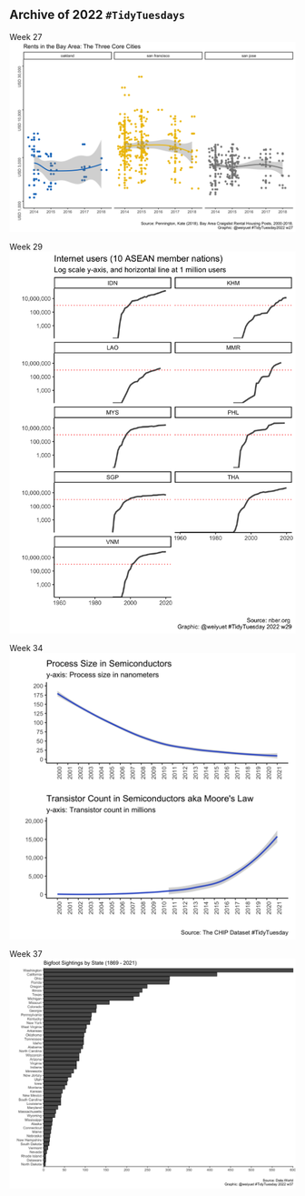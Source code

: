## Archive of 2022 `#TidyTuesdays`
Week 27
![Week 27](https://github.com/weiyuet/tidy-tuesday/blob/main/2022/w27/rent-bay-area-core-cities.png)

Week 29
![Week 29](https://github.com/weiyuet/tidy-tuesday/blob/main/2022/w29/internetuser-asean.png)

Week 34
![Week 34](https://github.com/weiyuet/tidy-tuesday/blob/main/2022/w34/process-size-and-transistor-count.png)

Week 37
![Week 37](https://github.com/weiyuet/tidy-tuesday/blob/main/2022/w37/bigfoot-sightings-state.png)
